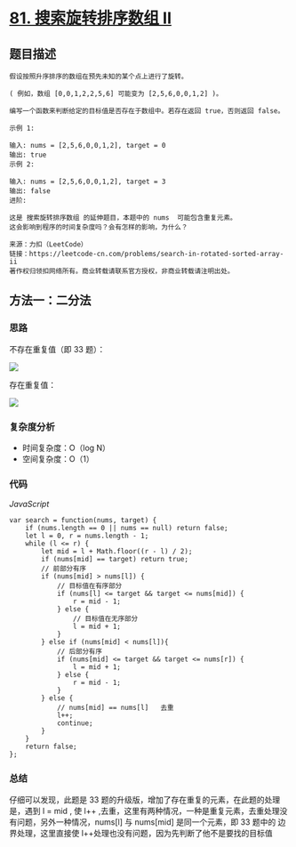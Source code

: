 # [81. 搜索旋转排序数组 II](https://leetcode-cn.com/problems/search-in-rotated-sorted-array-ii/)

## 题目描述

```
假设按照升序排序的数组在预先未知的某个点上进行了旋转。

( 例如，数组 [0,0,1,2,2,5,6] 可能变为 [2,5,6,0,0,1,2] )。

编写一个函数来判断给定的目标值是否存在于数组中。若存在返回 true，否则返回 false。

示例 1:

输入: nums = [2,5,6,0,0,1,2], target = 0
输出: true
示例 2:

输入: nums = [2,5,6,0,0,1,2], target = 3
输出: false
进阶:

这是 搜索旋转排序数组 的延伸题目，本题中的 nums  可能包含重复元素。
这会影响到程序的时间复杂度吗？会有怎样的影响，为什么？

来源：力扣（LeetCode）
链接：https://leetcode-cn.com/problems/search-in-rotated-sorted-array-ii
著作权归领扣网络所有。商业转载请联系官方授权，非商业转载请注明出处。
```

## 方法一：二分法

### 思路

不存在重复值（即 33 题）：

![](https://cdn.jsdelivr.net/gh/yummy-zc/image-warehouse/images/algorithm旋转排序数组.png)

存在重复值：

![](https://cdn.jsdelivr.net/gh/yummy-zc/image-warehouse/images/algorithm存在重复元素.png)

### 复杂度分析

- 时间复杂度：O（log N）
- 空间复杂度：O（1）

### 代码

*JavaScript*

```JS
var search = function(nums, target) {
    if (nums.length == 0 || nums == null) return false;
    let l = 0, r = nums.length - 1;
    while (l <= r) {
        let mid = l + Math.floor((r - l) / 2);
        if (nums[mid] == target) return true;
        // 前部分有序
        if (nums[mid] > nums[l]) {
            // 目标值在有序部分
            if (nums[l] <= target && target <= nums[mid]) {
                r = mid - 1;
            } else {
                // 目标值在无序部分
                l = mid + 1;
            }
        } else if (nums[mid] < nums[l]){
            // 后部分有序
            if (nums[mid] <= target && target <= nums[r]) {
                l = mid + 1;
            } else {
                r = mid - 1;
            }
        } else {
            // nums[mid] == nums[l]   去重
            l++;
            continue;
        }
    }
    return false;
};
```

### **总结**

仔细可以发现，此题是 33 题的升级版，增加了存在重复的元素，在此题的处理是，遇到 l = mid , 使 l++ ,去重，这里有两种情况，一种是重复元素，去重处理没有问题，另外一种情况，nums[l] 与 nums[mid] 是同一个元素，即 33 题中的 边界处理，这里直接使 l++处理也没有问题，因为先判断了他不是要找的目标值
